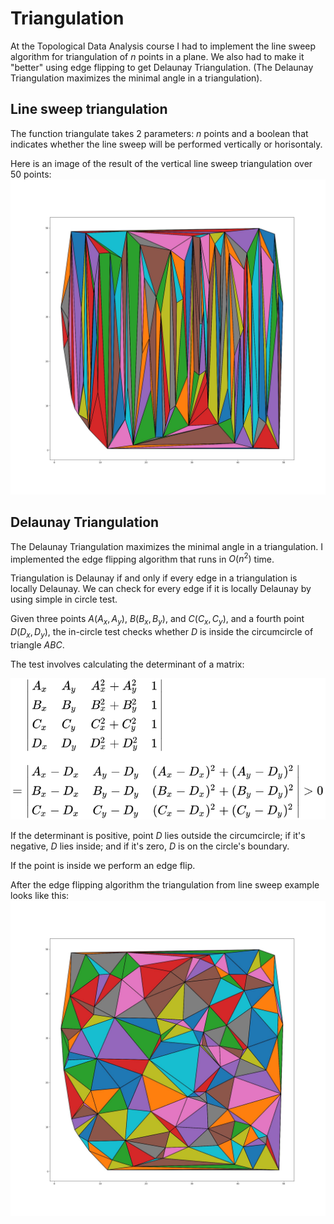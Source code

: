 # Triangulation

At the Topological Data Analysis course I had to implement the line sweep algorithm for triangulation of $n$ points in a plane. 
We also had to make it "better" using edge flipping to get Delaunay Triangulation. (The Delaunay Triangulation maximizes the minimal angle in a triangulation).

## Line sweep triangulation

The function triangulate takes 2 parameters: $n$ points and a boolean that indicates whether the line sweep will be performed vertically or horisontaly. 

Here is an image of the result of the vertical line sweep triangulation over 50 points:
![Line sweep triangulation](./images/initial_triangulation_1.jpg)

## Delaunay Triangulation

The Delaunay Triangulation maximizes the minimal angle in a triangulation. I implemented the edge flipping algorithm that runs in $O(n^2)$ time. 

Triangulation is Delaunay if and only if every edge in a triangulation is locally Delaunay. We can check for every edge if it is locally Delaunay by using simple in circle test.

Given three points $A(A_x, A_y)$, $B(B_x, B_y)$, and $C(C_x, C_y)$, and a fourth point $D(D_x, D_y)$, the in-circle test checks whether $D$ is inside the circumcircle of triangle $ABC$.

The test involves calculating the determinant of a matrix:

![In circle test](./images/incircle-test.svg)

If the determinant is positive, point $D$ lies outside the circumcircle; if it's negative, $D$ lies inside; and if it's zero, $D$ is on the circle's boundary.

If the point is inside we perform an edge flip.

After the edge flipping algorithm the triangulation from line sweep example looks like this:
![Delaunay triangulation](./images/delaunay_1.jpg)
